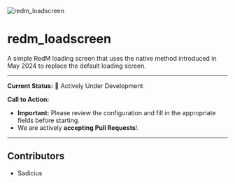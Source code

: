 ![redm_loadscreen](https://cdn.discordapp.com/attachments/1333812930810216581/1375020538333892689/image.png "redm_loadscreen")

# redm_loadscreen

A simple RedM loading screen that uses the native method introduced in May 2024 to replace the default loading screen.

---

**Current Status:** :construction: Actively Under Development

**Call to Action:**
*    **Important:** Please review the configuration and fill in the appropriate fields before starting.
*   We are actively **accepting Pull Requests**!.

---

## Contributors

*   Sadicius
